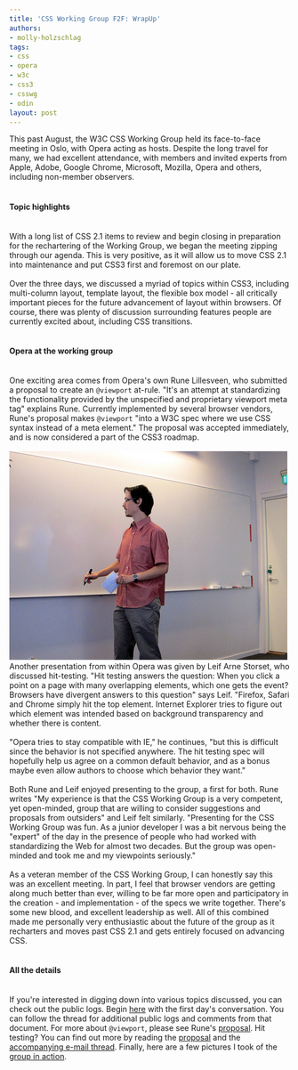 ```yaml
---
title: 'CSS Working Group F2F: WrapUp'
authors:
- molly-holzschlag
tags:
- css
- opera
- w3c
- css3
- csswg
- odin
layout: post
---
```

This past August, the W3C CSS Working Group held its face-to-face meeting in Oslo, with Opera acting as hosts. Despite the long travel for many, we had excellent attendance, with members and invited experts from Apple, Adobe, Google Chrome, Microsoft, Mozilla, Opera and others, including non-member observers.<br/><br/><h4>Topic highlights</h4><br/>With a long list of CSS 2.1 items to review and begin closing in preparation for the rechartering of the Working Group, we began the meeting zipping through our agenda. This is very positive, as it will allow us to move CSS 2.1 into maintenance and put CSS3 first and foremost on our plate.<br/><br/>Over the three days, we discussed a myriad of topics within CSS3, including multi-column layout, template layout, the flexible box model - all critically important pieces for the future advancement of layout within browsers. Of course, there was plenty of discussion surrounding features people are currently excited about, including CSS transitions.<br/><br/><h4>Opera at the working group</h4><br/>One exciting area comes from Opera&#39;s own Rune Lillesveen, who submitted a proposal to create an <code>@viewport</code> at-rule. &quot;It&#39;s an attempt at standardizing the functionality provided by the unspecified and proprietary viewport meta tag&quot; explains Rune. Currently implemented by several browser vendors, Rune&#39;s proposal makes <code>@viewport</code> &quot;into a W3C spec where we use CSS syntax instead of a meta element.&quot; The proposal was accepted immediately, and is now considered a part of the CSS3 roadmap. <br/><br/><span class='imgright'><img alt='' src='/blog/css-working-group-f2f-wrapup/leif-csswg.jpg' /></span> Another presentation from within Opera was given by Leif Arne Storset, who discussed hit-testing. &quot;Hit testing answers the question: When you click a point on a page with many overlapping elements, which one gets the event? Browsers have divergent answers to this question&quot; says Leif. &quot;Firefox, Safari and Chrome simply hit the top element. Internet Explorer tries to figure out which element was intended based on background transparency and whether there is content.<br/><br/>&quot;Opera tries to stay compatible with IE,&quot; he continues, &quot;but this is difficult since the behavior is not specified anywhere. The hit testing spec will hopefully help us agree on a common default behavior, and as a bonus maybe even allow authors to choose which behavior they want.&quot; <br/><br/>Both Rune and Leif enjoyed presenting to the group, a first for both. Rune writes &quot;My experience is that the CSS Working Group is a very competent, yet open-minded, group that are willing to consider suggestions and proposals from outsiders&quot; and Leif felt similarly. &quot;Presenting for the CSS Working Group was fun. As a junior developer I was a bit nervous being the &quot;expert&quot; of the day in the presence of people who had worked with standardizing the Web for almost two decades. But the group was open-minded and took me and my viewpoints seriously.&quot;<br/><br/>As a veteran member of the CSS Working Group, I can honestly say this was an excellent meeting. In part, I feel that browser vendors are getting along much better than ever, willing to be far more open and participatory in the creation - and implementation - of the specs we write together. There&#39;s some new blood, and excellent leadership as well. All of this combined made me personally very enthusiastic about the future of the group as it recharters and moves past CSS 2.1 and gets entirely focused on advancing CSS.<br/><br/><h4>All the details</h4><br/>If you&#39;re interested in digging down into various topics discussed, you can check out the public logs. Begin <a href="http://lists.w3.org/Archives/Public/www-style/2010Sep/0001.html">here</a> with the first day&#39;s conversation. You can follow the thread for additional public logs and comments from that document. For more about <code>@viewport</code>, please see Rune&#39;s <a href="http://people.opera.com/rune/TR/ED-css-viewport-20100806/">proposal</a>. Hit testing? You can find out more by reading the <a href="http://people.opera.com/lstorset/TR/pointer-events/">proposal</a> and the <a href="http://lists.w3.org/Archives/Public/www-style/2010Aug/0407.html">accompanying e-mail thread</a>. Finally, here are a few pictures I took of the <a href="http://www.flickr.com/photos/mollyeh11/sets/72157624832412328/">group in action</a>.
